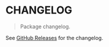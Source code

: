# CHANGELOG

> Package changelog.

See [GitHub Releases](https://github.com/stdlib-js/array-base-reverse/releases) for the changelog.